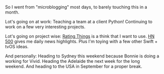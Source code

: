 <!-- slug: 2017/05/30/44 -->
<!-- published: 2017-05-30T00:32:58.203Z -->

So I went from "microblogging" most days, to barely touching this in a month.

Lot's going on at work: Teaching a team at a client Python! Continuing to work on a few very interesting projects.

Lot's going on project wise: [Rating Things](https://ratingthings.net) is a think that I want to use. [HN 500](https://hn500.brntn.me) gives me daily news highlights. Plus I'm toying with a few other Swift + tvOS ideas.

And personally: Heading to Sydney this weekend because Bonnie is doing a working for Vivid. Heading the Adelaide the next week for the long weekend. And heading to the USA in September for a proper break.
